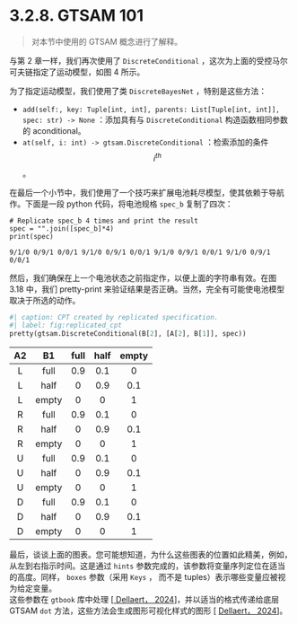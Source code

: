 # 3.2.8. GTSAM 101

> 对本节中使用的 GTSAM 概念进行了解释。

与第 2 章一样，我们再次使用了 `DiscreteConditional` ，这次为上面的受控马尔可夫链指定了运动模型，如图 4 所示。

为了指定运动模型，我们使用了类 `DiscreteBayesNet` ，特别是这些方法：

* `add(self:, key: Tuple[int, int], parents: List[Tuple[int, int]], spec: str) -> None` ：添加具有与 `DiscreteConditional` 构造函数相同参数的 aconditional。
* `at(self, i: int) -> gtsam.DiscreteConditional` ：检索添加的条件 $$i^{th}$$ 。

在最后一个小节中，我们使用了一个技巧来扩展电池耗尽模型，使其依赖于导航作。下面是一段 python 代码，将电池规格 `spec_b` 复制了四次：

```
# Replicate spec_b 4 times and print the result
spec = "".join([spec_b]*4)
print(spec)
```

```
9/1/0 0/9/1 0/0/1 9/1/0 0/9/1 0/0/1 9/1/0 0/9/1 0/0/1 9/1/0 0/9/1 0/0/1 
```

然后，我们确保在上一个电池状态之前指定作，以便上面的字符串有效。在图 3.18 中，我们 pretty-print 来验证结果是否正确。当然，完全有可能使电池模型取决于所选的动作。

```python
#| caption: CPT created by replicated specification.
#| label: fig:replicated_cpt
pretty(gtsam.DiscreteConditional(B[2], [A[2], B[1]], spec))
```

|  A2 |   B1  | full | half | empty |
| :-: | :---: | :--: | :--: | :---: |
|  L  |  full |  0.9 |  0.1 |   0   |
|  L  |  half |   0  |  0.9 |  0.1  |
|  L  | empty |   0  |   0  |   1   |
|  R  |  full |  0.9 |  0.1 |   0   |
|  R  |  half |   0  |  0.9 |  0.1  |
|  R  | empty |   0  |   0  |   1   |
|  U  |  full |  0.9 |  0.1 |   0   |
|  U  |  half |   0  |  0.9 |  0.1  |
|  U  | empty |   0  |   0  |   1   |
|  D  |  full |  0.9 |  0.1 |   0   |
|  D  |  half |   0  |  0.9 |  0.1  |
|  D  | empty |   0  |   0  |   1   |

最后，谈谈上面的图表。您可能想知道，为什么这些图表的位置如此精美，例如，从左到右指示时间。这是通过 `hints` 参数完成的，该参数将变量序列定位在适当的高度。同样， `boxes` 参数（采用 `Keys` ， 而不是 tuples）表示哪些变量应被视为给定变量。\
这些参数在 `gtbook` 库中处理 \[[ Dellaert， 2024](https://www.roboticsbook.org/bibliography.html#id26)]，并以适当的格式传递给底层 GTSAM `dot` 方法，这些方法会生成图形可视化样式的图形 \[ [Dellaert， 2024](https://www.roboticsbook.org/bibliography.html#id25)]。
